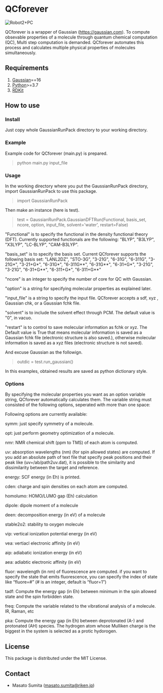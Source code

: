 # QCforever


![Robot2+PC](https://user-images.githubusercontent.com/46772738/188896764-65ab12c1-3cc9-421d-8d87-ed33c932380a.png)

QCforever is a wrapper of Gaussian (https://gaussian.com). To compute obsevable properties of a molecule through quantum chemical computation (QC),
Multi step computation is demanded. QCforever automates this process and calculates multiple physical properties of molecules simultaneously. 

## Requirements
1. [Gaussian](https://gaussian.com)==16
2. [Python](https://www.anaconda.com/download/)>=3.7 
3. [RDKit](https://anaconda.org/rdkit/rdkit)

## How to use

### Install
Just copy whole GaussianRunPack directory to your working directory. 

### Example
Example code for QCforever (main.py) is prepared.

> python main.py input_file

### Usage
In the working directory where you put the GaussianRunPack directory, import GaussianRunPack to use this package.

> import GaussianRunPack

Then make an instance (here is test).

> test = GaussianRunPack.GaussianDFTRun(Functional, basis_set, ncore, option, input_file, solvent='water', restart=False)

"Functional" is to specify the functional in the density functional theory (DFT). Currently supported functionals are the following:
  "BLYP", "B3LYP", "X3LYP", "LC-BLYP", "CAM-B3LYP".

"basis_set" is to specify the basis set. Current QCforever supports the following basis set:
  "LANL2DZ", "STO-3G", "3-21G", "6-31G", "6-311G", "3-21G*", "3-21+G*", "6-31G*", "6-311G**", "6-31G**", "6-31+G*", "3-21G", "3-21G", "6-31+G**", "6-311+G*", "6-311+G**"

"ncore" is an integer to specify the number of core for QC with Gaussian.

"option" is a string for specifying molecular properties as explained later.

"input_file" is a string to specify the input file. QCforever accepts a sdf, xyz , Gaussian chk, or a Gaussian fchk file.

"solvent" is to include the solvent effect through PCM. The default value is "0", in vacuo.

"restart" is to control to save molecular information as fchk or xyz. 
The Default value is True that means molecular information is saved as a Gaussian fchk file (electronic structure is also saved.), 
otherwise molecular information is saved as a xyz files (electronic structure is not saved).

And excuse Gaussian as the followign.

> outdic = test.run_gaussian()

In this examples, obtained results are saved as python dictionary style.

### Options 
By specifying the molecular properties you want as an option variable string,
QCforever automatically calculates them. 
The variable string must consisted of the following options, 
seperated with more than one space:

Following options are currently available:

symm:
	just specify symmetry of a molecule.

opt:
	just perform geometry optimization of a molecule.

nmr:
	NMR chemical shift (ppm to TMS) of each atom is computed.
  
uv:
	absorption wavelengths (nm)  (for spin allowed states) are computed. If you add an absolute path of text file that specify peak positions and their peak like (uv=/ab/path2uv.dat), it is possible to the similarity and dissimilarity between the target and reference.

energy: 
	SCF energy (in Eh) is printed.

cden:
	charge and spin densities on each atom are computed.

homolumo:
	HOMO/LUMO gap (Eh) calculation

dipole:
	dipole moment of a molecule

deen:
	decomposition energy (in eV) of a molecule

stable2o2:
	stability to oxygen molecule

vip:
	vertical ionization potential energy (in eV)
	
vea:
	vertiacl electronic affinity (in eV)
	
aip:
	adiabatic ionization energy (in eV) 
	
aea:
	adiabtic electronic affinity (in eV)

fluor:
	wavelength (in nm) of fluorescence are computed. 
	if you want to specify the state that emits fluorescence, you can specify the index of state like
	“fluore=#” (# is an integer, default is “fluor=1”)

tadf:
	Compute the energy gap (in Eh) between minimum in the spin allowed state 
	and the spin forbidden state.

freq: 
	Compute the variable related to the vibrational analysis of a molecule. IR, Raman, etc
	
	
pka:
	Compute the energy gap (in Eh) between deprotonated (A-) and protonated (AH) species.
	The hydrogen atom whose Mulliken charge is the biggest in the system is selected as a protic hydorogen. 

## License
This package is distributed under the MIT License.

## Contact
- Masato Sumita (masato.sumita@riken.jp)
